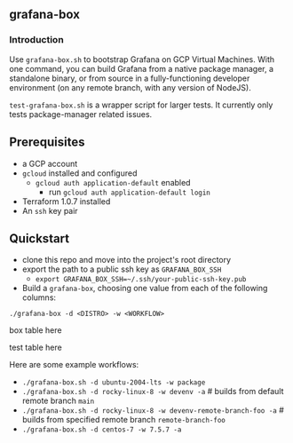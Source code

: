 ## grafana-box

### Introduction

Use `grafana-box.sh` to bootstrap Grafana on GCP Virtual Machines. With one command, you can build Grafana from a native package manager, a standalone binary, or from source in a fully-functioning developer environment (on any remote branch, with any version of NodeJS).

`test-grafana-box.sh` is a wrapper script for larger tests. It currently only tests package-manager related issues.

## Prerequisites

* a GCP account
* `gcloud` installed and configured
    * `gcloud auth application-default` enabled
        * run `gcloud auth application-default login`
* Terraform 1.0.7 installed
* An `ssh` key pair

## Quickstart

* clone this repo and move into the project's root directory
* export the path to a public ssh key as `GRAFANA_BOX_SSH`
    * `export GRAFANA_BOX_SSH=~/.ssh/your-public-ssh-key.pub`
* Build a `grafana-box`, choosing one value from each of the following columns: 

```
./grafana-box -d <DISTRO> -w <WORKFLOW>
```

box table here

test table here


Here are some example workflows:

* `./grafana-box.sh -d ubuntu-2004-lts -w package`
* `./grafana-box.sh -d rocky-linux-8 -w devenv -a` # builds from default remote branch `main`
* `./grafana-box.sh -d rocky-linux-8 -w devenv-remote-branch-foo -a` # builds from specified remote branch `remote-branch-foo`
* `./grafana-box.sh -d centos-7 -w 7.5.7 -a`
